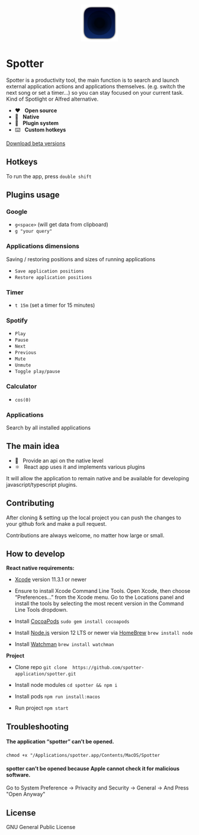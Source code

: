 <p align="center">
  <img src="/preview/icon.png?raw=true" alt="" height="100" />
</p>

# Spotter

Spotter is a productivity tool, the main function is to search and launch external application actions and applications themselves. (e.g. switch the next song or set a timer...) so you can stay focused on your current task. Kind of Spotlight or Alfred alternative.

* ❤️&nbsp;&nbsp;&nbsp;<b>Open source</b>
* 🤖&nbsp;&nbsp;&nbsp;<b>Native</b>
* 🔌&nbsp;&nbsp;&nbsp;<b>Plugin system</b>
* ⌨️&nbsp;&nbsp;&nbsp;<b>Custom hotkeys</b>

[Download beta versions](https://github.com/spotter-application/spotter/releases)

## Hotkeys
To run the app, press ```double shift```

## Plugins usage

### Google
* ```g<space>``` (will get data from clipboard)
* ```g "your query"```

### Applications dimensions
Saving / restoring positions and sizes of running applications
* `Save application positions`
* `Restore application positions`

### Timer
* ```t 15m``` (set a timer for 15 minutes)

### Spotify
* ```Play```
* ```Pause```
* ```Next```
* ```Previous```
* ```Mute```
* ```Unmute```
* ```Toggle play/pause```

### Calculator
* ```cos(0)```

### Applications
Search by all installed applications

## The main idea

* 🔮&nbsp;&nbsp;&nbsp;Provide an api on the native level
* ⚛️&nbsp;&nbsp;&nbsp;React app uses it and implements various plugins

It will allow the application to remain native and be available for developing javascript/typescript plugins.

## Contributing
After cloning & setting up the local project you can push the changes to your github fork and make a pull request.

Contributions are always welcome, no matter how large or small.

## How to develop
**React native requirements:**
*  [Xcode](https://apps.apple.com/us/app/xcode/id497799835?mt=12)  version 11.3.1 or newer

* Ensure to install Xcode Command Line Tools. Open Xcode, then choose “Preferences…” from the Xcode menu. Go to the Locations panel and install the tools by selecting the most recent version in the Command Line Tools dropdown.

* Install  [CocoaPods](https://guides.cocoapods.org/using/getting-started.html)
`sudo gem install cocoapods`

* Install  [Node.js](https://nodejs.org/)  version 12 LTS or newer via  [HomeBrew](https://brew.sh/)
 `brew install node`

* Install  [Watchman](https://facebook.github.io/watchman)
`brew install watchman`


**Project**
* Clone repo
`git clone  https://github.com/spotter-application/spotter.git`

* Install node modules
`cd spotter && npm i`

* Install pods
`npm run install:macos`

* Run project
`npm start`

## Troubleshooting

#### The application “spotter” can’t be opened.

```chmod +x "/Applications/spotter.app/Contents/MacOS/Spotter```

#### spotter can’t be opened because Apple cannot check it for malicious software.

Go to System Preference -> Privacity and Security -> General -> And Press "Open Anyway"

## License
GNU General Public License
